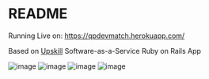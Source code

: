 # README

Running Live on: https://qpdevmatch.herokuapp.com/

Based on [Upskill](http://upskillcourses.com) Software-as-a-Service Ruby on Rails App

![image](https://user-images.githubusercontent.com/60012562/151324724-ed826511-134b-4ab7-b839-2e6eb6eefd9e.png)
![image](https://user-images.githubusercontent.com/60012562/151325513-2777f867-6f6c-4bbe-babf-332d57e2cae2.png)
![image](https://user-images.githubusercontent.com/60012562/151325644-bbdfbbfd-ab73-44af-a123-962416301c06.png)
![image](https://user-images.githubusercontent.com/60012562/151325223-551f375b-1b75-41bb-8620-0e443617f141.png)

